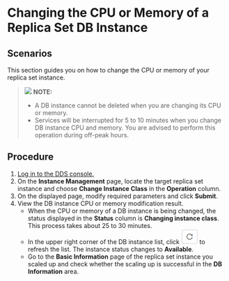 # Changing the CPU or Memory of a Replica Set DB Instance<a name="en-us_topic_0104721795"></a>

## **Scenarios**<a name="section161681272206"></a>

This section guides you on how to change the CPU or memory of your replica set instance.

>![](/images/icon-note.gif) **NOTE:**   
>-   A DB instance cannot be deleted when you are changing its CPU or memory.  
>-   Services will be interrupted for 5 to 10 minutes when you change DB instance CPU and memory. You are advised to perform this operation during off-peak hours.  

## Procedure<a name="section4015983017163"></a>

1.  [Log in to the DDS console.](logging-in-to-the-dds-console.md)
2.  On the  **Instance Management**  page, locate the target replica set instance and choose  **Change Instance Class**  in the  **Operation**  column.
3.  On the displayed page, modify required parameters and click  **Submit**.
4.  View the DB instance CPU or memory modification result.
    -   When the CPU or memory of a DB instance is being changed, the status displayed in the  **Status**  column is  **Changing instance class**. This process takes about 25 to 30 minutes.
    -   In the upper right corner of the DB instance list, click  ![](figures/icon-fresh.png)  to refresh the list. The instance status changes to  **Available**.
    -   Go to the  **Basic Information**  page of the replica set instance you scaled up and check whether the scaling up is successful in the  **DB Information**  area.


